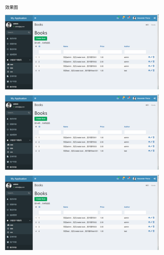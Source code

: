 效果图

 ![效果图](./effect_picture.png?w/10 "效果图")

![效果图](./effect_picture.png "效果图")





![img{40}](./effect_picture.png) 